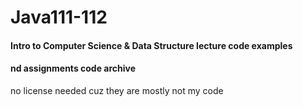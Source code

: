 # Java111-112

#### Intro to Computer Science & Data Structure lecture code examples
#### nd assignments code archive

no license needed cuz they are mostly not my code
